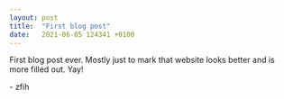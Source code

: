 ```yaml
---
layout: post
title:  "First blog post"
date:   2021-06-05 124341 +0100
---
```

First blog post ever. Mostly just to mark that website looks better and is more filled out. Yay!

 \- zfih